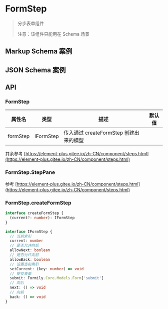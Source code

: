 # FormStep

> 分步表单组件
>
> 注意：该组件只能用在 Schema 场景

## Markup Schema 案例

<dumi-previewer demoPath="guide/form-step/markup-schema" />

## JSON Schema 案例

<dumi-previewer demoPath="guide/form-step/json-schema" />

## API

### FormStep

| 属性名   | 类型      | 描述                                   | 默认值 |
| -------- | --------- | -------------------------------------- | ------ |
| formStep | IFormStep | 传入通过 createFormStep 创建出来的模型 |        |

其余参考 [https://element-plus.gitee.io/zh-CN/component/steps.html](https://element-plus.gitee.io/zh-CN/component/steps.html)

### FormStep.StepPane

参考 [https://element-plus.gitee.io/zh-CN/component/steps.html](https://element-plus.gitee.io/zh-CN/component/steps.html)

### FormStep.createFormStep

```ts pure
interface createFormStep {
  (current?: number): IFormStep
}

interface IFormStep {
  // 当前索引
  current: number
  // 是否允许向后
  allowNext: boolean
  // 是否允许向前
  allowBack: boolean
  // 设置当前索引
  setCurrent: (key: number) => void
  // 提交表单
  submit: Formily.Core.Models.Form['submit']
  // 向后
  next: () => void
  // 向前
  back: () => void
}
```
